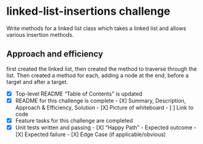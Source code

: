 # linked-list-insertions challenge

Write methods for a linked list class which takes a linked list and allows various insertion methods.

## Approach and efficiency

first created the linked list, then created the method to traverse through the list. Then created a method for each, adding a node at the end, before a target and after a target.

 - [X] Top-level README “Table of Contents” is updated
 - [X] README for this challenge is complete
       - [X] Summary, Description, Approach & Efficiency, Solution
       - [X] Picture of whiteboard
       - [ ] Link to code
 - [X] Feature tasks for this challenge are completed
 - [X] Unit tests written and passing
       - [X] “Happy Path” - Expected outcome
       - [X] Expected failure
       - [X] Edge Case (if applicable/obvious)
